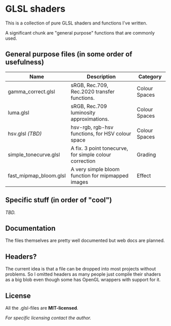 # GLSL shaders

This is a collection of pure GLSL shaders and functions I've written.

A significant chunk are "general purpose" functions that are commonly used.

## General purpose files (in some order of usefulness)

|Name                    |Description                                              |Category       |
|------------------------|---------------------------------------------------------|---------------|
|gamma_correct.glsl      |sRGB, Rec.709, Rec.2020 transfer functions.              |Colour Spaces  |
|luma.glsl               |sRGB, Rec.709 luminosity approximations.                 |Colour Spaces  |
|hsv.glsl *(TBD)*        |hsv-rgb, rgb-hsv functions, for HSV colour space         |Colour Spaces  |
|simple_tonecurve.glsl   |A fix. 3 point tonecurve, for simple colour correction   |Grading        |
|fast_mipmap_bloom.glsl  |A very simple bloom function for mipmapped images        |Effect         |

## Specific stuff (in order of "cool")

*TBD.* 

## Documentation

The files themselves are pretty well documented but web docs are planned.

## Headers?
The current idea is that a file can be dropped into most projects without 
problems. So I omitted headers as many people just compile their shaders as a 
big blob even though some has OpenGL wrappers with support for it.

## License
All the .glsl-files are **MIT-licensed**.


*For specific licensing contact the author.*